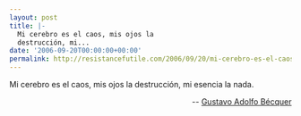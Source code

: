 ```yaml
---
layout: post
title: |-
  Mi cerebro es el caos, mis ojos la
  destrucción, mi...
date: '2006-09-20T00:00:00+00:00'
permalink: http://resistancefutile.com/2006/09/20/mi-cerebro-es-el-caos-mis-ojos-ladestruccion-mi/
---
```

<p class="frase">Mi cerebro es el caos, mis ojos la
destrucción, mi esencia la nada.</p><p align="right">-- <a href="http://es.wikipedia.org/wiki/Gustavo_Adolfo_B%C3%A9cquer">Gustavo Adolfo Bécquer</a></p>
